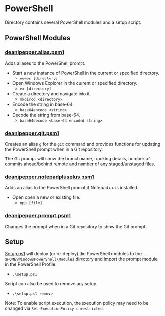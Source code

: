 # PowerShell
Directory contains several PowerShell modules and a setup script.

## PowerShell Modules

### [deanjpepper.alias.psm1](deanjpepper.alias.psm1)
Adds aliases to the PowerShell prompt.
- Start a new instance of PowerShell in the current or specified directory.
    - `newps [directory]`
- Open Windows Explorer in the current or specified directory.
    - `ex [directory]`
- Create a directory and navigate into it.
    - `mkdircd <directory>`
- Encode the string in base-64.
    - `base64encode <string>`
- Decode the string from base-64.
    - `base64decode <base-64 encoded string>`
    
### [deanjpepper.git.psm1](deanjpepper.git.psm1)
Creates an alias `g` for the `git` command and provides functions for updating the PowerShell prompt when in a Git repository.

The Git prompt will show the branch name, tracking details, number of commits ahead/behind remote and number of any staged/unstaged files.
    
### [deanjpepper.notepadplusplus.psm1](deanjpepper.notepadplusplus.psm1)
Adds an alias to the PowerShell prompt if Notepad++ is installed.
- Open open a new or existing file.
    - `npp [file]`

### [deanjpepper.prompt.psm1](deanjpepper.prompt.psm1)
Changes the prompt when in a Git repository to show the Git prompt.

## Setup
[Setup.ps1](setup.ps1) will deploy (or re-deploy) the PowerShell modules to the `$HOME\WindowsPowerShell\Modules` directory and import the prompt module in the PowerShell Profile.
- `.\setup.ps1`

Script can also be used to remove any setup.
- `.\setup.ps1 remove`

Note: To enable script execution, the execution policy may need to be changed via ```Set-ExecutionPolicy unrestricted```.

